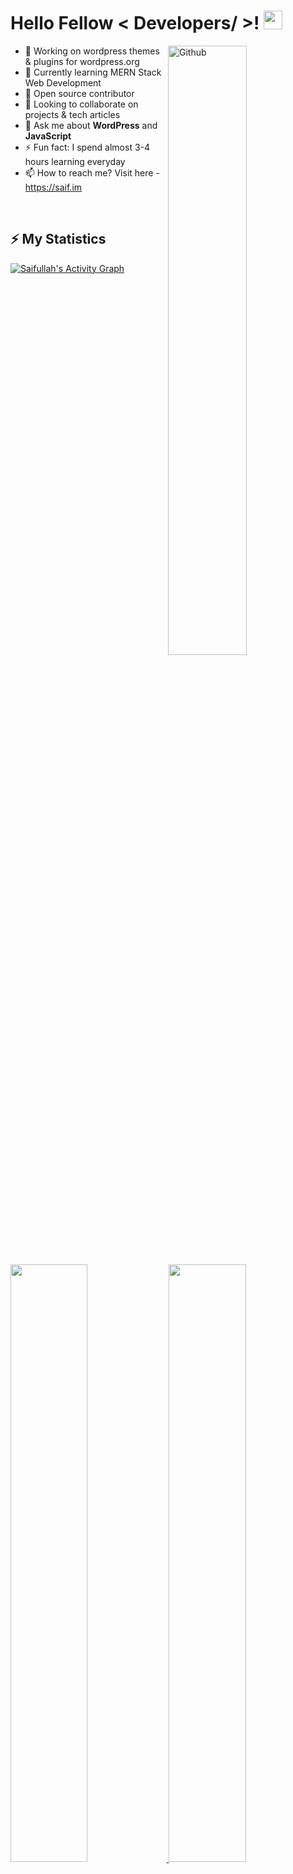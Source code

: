 <h1> Hello Fellow < Developers/ >! <a href="https://saif.im/"><img src = "https://raw.githubusercontent.com/MartinHeinz/MartinHeinz/master/wave.gif" width="30"></a> </h1>

<img width="50%" align="right" alt="Github" src="https://raw.githubusercontent.com/onimur/.github/master/.resources/git-header.svg" />

- 🔭 Working on wordpress themes & plugins for wordpress.org
- 🌱 Currently learning MERN Stack Web Development
- 👯 Open source contributor
- 👯 Looking to collaborate on projects & tech articles
- 💬 Ask me about **WordPress** and **JavaScript**
- ⚡ Fun fact: I spend almost 3-4 hours learning everyday
- 📫 How to reach me? Visit here - https://saif.im

<br/>

## ⚡ My Statistics
<a href="https://saif.im/" target="_blank">
    <img alt="Saifullah's Activity Graph" src="https://activity-graph.herokuapp.com/graph?username=asmsaiff&custom_title=Saifullah's%20Contribution%20Graph&theme=nord" />
</a>

<br/>
	
<p align="left">
  <a href="https://saifullah.co/">
    <img width="49.5%" src="https://github-readme-stats.vercel.app/api?username=asmsaiff&show_icons=true&theme=nord&hide_border=true&count_private=true" />
    <img width="49.5%" src="https://github-readme-streak-stats.herokuapp.com/?user=asmsaiff&theme=nord&hide_border=true" />
  </a>
</p>
	
<p align="left">
  <a href="https://saifullah.co/">
    <img width="66.7%" src="https://github-profile-summary-cards.vercel.app/api/cards/profile-details?username=asmsaiff&theme=nord_dark" />
    <img width="32.3%" src="https://github-profile-summary-cards.vercel.app/api/cards/productive-time?username=asmsaiff&theme=nord_dark" />
  </a>
</p>

![Profile views](https://visitor-badge.glitch.me/badge?page_id=asmsaiff)
[![Github](https://img.shields.io/github/followers/asmsaiff?label=Follow&style=social)](https://github.com/asmsaiff)

**Languages I have used**

![HTML5](https://img.shields.io/badge/-HTML5-000000?style=flat&logo=HTML5)
![JavaScript](https://img.shields.io/badge/-JavaScript-000000?style=flat&logo=javascript)
![SQL](https://img.shields.io/badge/-SQL-000000?style=flat&logo=MySQL)


**Some of the technologies I have worked with**

![Git](https://img.shields.io/badge/-Git-000000?style=flat&logo=git&logoColor=F05032)
![GitHub](https://img.shields.io/badge/-GitHub-000000?style=flat&logo=github&logoColor=FFFFFF)
![Jira](https://img.shields.io/badge/-Jira-000000?style=flat&logo=jira-software&logoColor=white&logoColor=0052CC)
![jQuery](https://img.shields.io/badge/-jQuery-000000?style=flat&logo=jQuery&logoColor=0769AD)
![Linux](https://img.shields.io/badge/-Linux-000000?style=flat&logo=linux&logoColor=FCC624)
![Node.js](https://img.shields.io/badge/-Node.js-000000?style=flat&logo=node.js&logoColor=339933)
![React](https://img.shields.io/badge/-React-000000?style=flat&logo=React&logoColor=61DAFB)
<br />

### 🥇 <b>Open Source Projects open for contributions.</b>
 
  <table>
    <thead align="left">
      <tr border: none;>
        <td><b>Projects</b></td>
        <td><b>Stars</b></td>
        <td><b>Forks</b></td>
        <td><b>Issues</b></td>
        <td><b>Pull Requests</b></td>
        <td><b>Language</b></td>
      </tr>
    </thead>
    <tbody>
	<tr>
	<td><a href="https://github.com/asmsaiff/css-box-shadow-generator-by-react"><b>CSS Box Shadow Generator</b></a></td>
        <td><img alt="Stars" src="https://img.shields.io/github/stars/asmsaiff/css-box-shadow-generator-by-react?style=flat-square&labelColor=343b41"/></td>
        <td><img alt="Forks" src="https://img.shields.io/github/forks/asmsaiff/css-box-shadow-generator-by-react?style=flat-square&labelColor=343b41"/></td>
        <td><img alt="Issues" src="https://img.shields.io/github/issues/asmsaiff/css-box-shadow-generator-by-react?style=flat-square"/></td>
        <td><img alt="Pull Requests" src="https://img.shields.io/github/issues-pr/asmsaiff/css-box-shadow-generator-by-react?style=flat-square"/></td>
        <td><img alt="Language" src="https://img.shields.io/github/languages/top/asmsaiff/css-box-shadow-generator-by-react?style=flat-square"/></td>
      </tr>
      <tr>
	      <td><a href="https://github.com/asmsaiff/craftnce-agency-wordpress-theme"><b>Craftnce - Agency WordPress Theme</b></a></td>
        <td><img alt="Stars" src="https://img.shields.io/github/stars/asmsaiff/craftnce-agency-wordpress-theme?style=flat-square&labelColor=343b41"/></td>
        <td><img alt="Forks" src="https://img.shields.io/github/forks/asmsaiff/craftnce-agency-wordpress-theme?style=flat-square&labelColor=343b41"/></td>
        <td><img alt="Issues" src="https://img.shields.io/github/issues/asmsaiff/craftnce-agency-wordpress-theme?style=flat-square"/></td>
        <td><img alt="Pull Requests" src="https://img.shields.io/github/issues-pr/asmsaiff/craftnce-agency-wordpress-theme?style=flat-square"/></td>
        <td><img alt="Language" src="https://img.shields.io/github/languages/top/asmsaiff/craftnce-agency-wordpress-theme?style=flat-square"/></td>
      </tr>
      <tr>
	      <td><a href="https://github.com/asmsaiff/plantex-house-plant-selling-wordpress-woocommerce-theme"><b>Plantex - Plant Selling WooCommerce Theme</b></a></td>
        <td><img alt="Stars" src="https://img.shields.io/github/stars/asmsaiff/plantex-house-plant-selling-wordpress-woocommerce-theme?style=flat-square&labelColor=343b41"/></td>
        <td><img alt="Forks" src="https://img.shields.io/github/forks/asmsaiff/plantex-house-plant-selling-wordpress-woocommerce-theme?style=flat-square&labelColor=343b41"/></td>
        <td><img alt="Issues" src="https://img.shields.io/github/issues/asmsaiff/plantex-house-plant-selling-wordpress-woocommerce-theme?style=flat-square"/></td>
        <td><img alt="Pull Requests" src="https://img.shields.io/github/issues-pr/asmsaiff/plantex-house-plant-selling-wordpress-woocommerce-theme?style=flat-square"/></td>
        <td><img alt="Language" src="https://img.shields.io/github/languages/top/asmsaiff/plantex-house-plant-selling-wordpress-woocommerce-theme?style=flat-square"/></td>
      </tr> 
      <tr>
	      <td><a href="https://github.com/asmsaiff/xisen-multipurpose-agency-wordpress-theme"><b>Xisen - Agency WordPress Theme</b></a></td>
        <td><img alt="Stars" src="https://img.shields.io/github/stars/asmsaiff/xisen-multipurpose-agency-wordpress-theme?style=flat-square&labelColor=343b41"/></td>
        <td><img alt="Forks" src="https://img.shields.io/github/forks/asmsaiff/xisen-multipurpose-agency-wordpress-theme?style=flat-square&labelColor=343b41"/></td>
        <td><img alt="Issues" src="https://img.shields.io/github/issues/asmsaiff/xisen-multipurpose-agency-wordpress-theme?style=flat-square"/></td>
        <td><img alt="Pull Requests" src="https://img.shields.io/github/issues-pr/asmsaiff/xisen-multipurpose-agency-wordpress-theme?style=flat-square"/></td>
        <td><img alt="Language" src="https://img.shields.io/github/languages/top/asmsaiff/xisen-multipurpose-agency-wordpress-theme?style=flat-square"/></td> 
      </tr>
    </tbody>
  </table>

<br/>
<h3>Say hi on social media -</h3>

[![Facebook](https://img.shields.io/badge/facebook-%231877F2.svg?&style=for-the-badge&logo=facebook&logoColor=white)](https://m.me/saidmsaiff) [![Twitter](https://img.shields.io/badge/twitter-%231DA1F2.svg?&style=for-the-badge&logo=twitter&logoColor=white)](https://twitter.com/saidmsaif) [![LinkedIn](https://img.shields.io/badge/linkedin-%230077B5.svg?&style=for-the-badge&logo=linkedin&logoColor=white)](https://www.linkedin.com/in/saifullahsiddique/) [![Stack Overflow](https://img.shields.io/badge/Stack_Overflow-FE7A16?style=for-the-badge&logo=stack-overflow&logoColor=white)](https://stackoverflow.com/story/saifullahsiddique)

